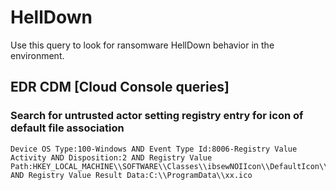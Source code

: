 # HellDown

Use this query to look for ransomware HellDown behavior in the environment.

## EDR CDM [Cloud Console queries]

### Search for untrusted actor setting registry entry for icon of default file association

```
Device OS Type:100-Windows AND Event Type Id:8006-Registry Value Activity AND Disposition:2 AND Registry Value Path:HKEY_LOCAL_MACHINE\\SOFTWARE\\Classes\\ibsewNOIIcon\\DefaultIcon\\ AND Registry Value Result Data:C:\\ProgramData\\xx.ico
```
